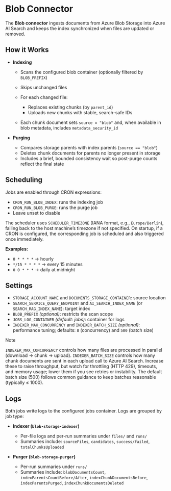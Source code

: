 # Blob Connector

The **Blob connector** ingests documents from Azure Blob Storage into Azure AI Search and keeps the index synchronized when files are updated or removed.

## How it Works

* **Indexing**

  * Scans the configured blob container (optionally filtered by `BLOB_PREFIX`)
  * Skips unchanged files
  * For each changed file:

    * Replaces existing chunks (by `parent_id`)
    * Uploads new chunks with stable, search-safe IDs
  * Each chunk document sets `source = "blob"` and, when available in blob metadata, includes `metadata_security_id`

* **Purging**

  * Compares storage parents with index parents (`source == "blob"`)
  * Deletes chunk documents for parents no longer present in storage
  * Includes a brief, bounded consistency wait so post-purge counts reflect the final state

## Scheduling

Jobs are enabled through CRON expressions:

* `CRON_RUN_BLOB_INDEX`: runs the indexing job
* `CRON_RUN_BLOB_PURGE`: runs the purge job
* Leave unset to disable

The scheduler uses `SCHEDULER_TIMEZONE` (IANA format, e.g., `Europe/Berlin`), falling back to the host machine’s timezone if not specified.
On startup, if a CRON is configured, the corresponding job is scheduled and also triggered once immediately.

**Examples:**

* `0 * * * *` → hourly
* `*/15 * * * *` → every 15 minutes
* `0 0 * * *` → daily at midnight

## Settings

* `STORAGE_ACCOUNT_NAME` and `DOCUMENTS_STORAGE_CONTAINER`: source location
* `SEARCH_SERVICE_QUERY_ENDPOINT` and `AI_SEARCH_INDEX_NAME` (or `SEARCH_RAG_INDEX_NAME`): target index
* `BLOB_PREFIX` *(optional)*: restricts the scan scope
* `JOBS_LOG_CONTAINER` *(default: jobs)*: container for logs
* `INDEXER_MAX_CONCURRENCY` and `INDEXER_BATCH_SIZE` *(optional)*: performance tuning; defaults: `8` (concurrency) and `500` (batch size)

> [!NOTE]  
> `INDEXER_MAX_CONCURRENCY` controls how many files are processed in parallel (download → chunk → upload). `INDEXER_BATCH_SIZE` controls how many chunk documents are sent in each upload call to Azure AI Search. Increase these to raise throughput, but watch for throttling (HTTP 429), timeouts, and memory usage; lower them if you see retries or instability. The default batch size (500) follows common guidance to keep batches reasonable (typically ≤ 1000).

## Logs

Both jobs write logs to the configured jobs container. Logs are grouped by job type:

* **Indexer (`blob-storage-indexer`)**

  * Per-file logs and per-run summaries under `files/` and `runs/`
  * Summaries include: `sourceFiles`, `candidates`, `success/failed`, `totalChunksUploaded`

* **Purger (`blob-storage-purger`)**

  * Per-run summaries under `runs/`
  * Summaries include: `blobDocumentsCount`, `indexParentsCountBefore/After`, `indexChunkDocumentsBefore`, `indexParentsPurged`, `indexChunkDocumentsDeleted`
